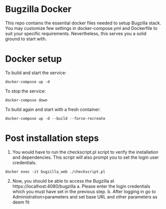 # Bugzilla Docker
This repo contains the essential docker files needed to setup Bugzilla stack. You may customize few settings in docker-compose.yml and Dockerfile to suit your specific requirements. Nevertheless, this serves you a solid ground to start with. 

# Docker setup
To build and start the service:
```
docker-compose up -d 
```
To stop the service:
```
docker-compose down 
```
To build again and start with a fresh container: 
```
docker-compose up -d --build --force-recreate 
```

# Post installation steps

1. You would have to run the checkscript.pl script to verify the installation and dependencies. This script will also prompt you to set the login user credentials.
```
docker exec -it bugzilla_web ./checkscript.pl
```
2. Now, you should be able to access the Bugzilla at https://localhost:4080/bugzilla
   a. Please enter the login credentials which you must have set in the previous step.
   b. After logging in go to Administration>parameters and set base URL and other parameters as deem fit
